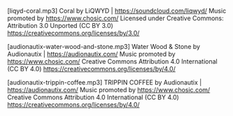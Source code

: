 [liqyd-coral.mp3]
Coral by LiQWYD | https://soundcloud.com/liqwyd/
Music promoted by https://www.chosic.com/
Licensed under Creative Commons: Attribution 3.0 Unported (CC BY 3.0)
https://creativecommons.org/licenses/by/3.0/

[audionautix-water-wood-and-stone.mp3]
Water Wood & Stone by Audionautix | https://audionautix.com/
Music promoted by https://www.chosic.com/
Creative Commons Attribution 4.0 International (CC BY 4.0)
https://creativecommons.org/licenses/by/4.0/

[audionautix-trippin-coffee.mp3]
TRIPPIN COFFEE by Audionautix | https://audionautix.com/
Music promoted by https://www.chosic.com/
Creative Commons Attribution 4.0 International (CC BY 4.0)
https://creativecommons.org/licenses/by/4.0/